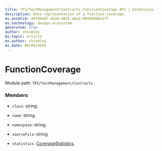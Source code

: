 ```yaml
---
title: TFS/TestManagement/Contracts FunctionCoverage API | Extensions for Azure DevOps Services
description: Data representation of a function coverage.
ms.assetid: 49fd64d7-eb18-d835-e0a1-0049994be27f
ms.technology: devops-ecosystem
generated: true
author: chcomley
ms.topic: article
ms.author: chcomley
ms.date: 08/04/2016
---
```


# FunctionCoverage

Module path: `TFS/TestManagement/Contracts`


### Members

* `class`: string. 

* `name`: string. 

* `namespace`: string. 

* `sourceFile`: string. 

* `statistics`: [CoverageStatistics](../../../TFS/TestManagement/Contracts/CoverageStatistics.md). 

